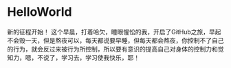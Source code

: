 # HelloWorld
新的征程开始！
这个早晨，打着哈欠，睡眼惺忪的我，开启了GitHub之旅，早起不会毁一天，但是熬夜可以，每天都说要早睡，但每天都会熬夜，你控制不了自己的行为，就会反过来被行为所控制，所以要有意识的提高自己对身体的控制力和觉知力，嗯，不说了，学习去，学习使我快乐，耶！

